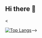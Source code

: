 ## Hi there 👋

<<!--[![Mahmoud's GitHub stats](https://github-readme-stats.vercel.app/api?username=hefnymah&show_icons=true)](https://github.com/hefnymah/github-readme-stats&show_icons=true)-->


[![Top Langs](https://github-readme-stats.vercel.app/api/top-langs/?username=hefnymah&layout=donut-vertical)](https://github.com/hefnymah/github-readme-stats)-->

